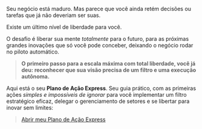 Seu negócio está maduro. Mas parece que você ainda retém decisões ou tarefas que já não deveriam ser suas.

Existe um último nível de liberdade para você.

O desafio é liberar sua mente _totalmente_ para o futuro, para as próximas grandes inovações que só você pode conceber, deixando o negócio rodar no piloto automático.

> **O primeiro passo para a escala máxima com total liberdade, você já deu: reconhecer que sua visão precisa de um filtro e uma execução autônoma.**

Aqui está o seu **Plano de Ação Express**. Seu guia prático, com as primeiras ações _simples e impossíveis de ignorar_ para você implementar um filtro estratégico eficaz, delegar o gerenciamento de setores e se libertar para inovar sem limites:

> [Abrir meu Plano de Ação Express](https://www.notion.so/Plano-de-A-o-1ff14a173b56806ca085fc5b340056cb?pvs=21)

